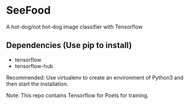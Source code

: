 # SeeFood
A hot-dog/not hot-dog image classifier with Tensorflow

## Dependencies (Use pip to install)

- tensorflow
- tensorflow-hub

Recommended: Use virtualenv to create an environment of Python3 and then start the installation.

Note: This repo contains Tensorflow for Poets for training.

